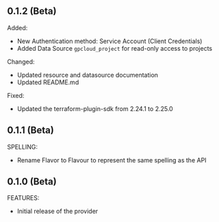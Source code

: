 ## 0.1.2 (Beta)

Added:
- New Authentication method: Service Account (Client Credentials)
- Added Data Source `gpcloud_project` for read-only access to projects

Changed:
- Updated resource and datasource documentation
- Updated README.md

Fixed:
- Updated the terraform-plugin-sdk from 2.24.1 to 2.25.0


## 0.1.1 (Beta)

SPELLING:
- Rename Flavor to Flavour to represent the same spelling as the API

## 0.1.0 (Beta)

FEATURES:
- Initial release of the provider